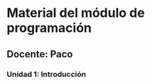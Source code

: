 <h1>Material del módulo de programación</h1>

<h2>Docente: Paco</h2>
<h3>Unidad 1: Introducción</h3>
